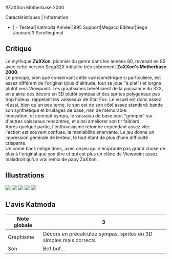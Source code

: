 #ZaXXon Motherbase 2000

Caractéristiques | Information
- | -
Testeur|Katmoda
Année|1995
Support|Megacd
Editeur|Sega
Joueurs|3
Scrolling|mul

## Critique
Le mythique <i><b>ZaXXon</i></b>, pionnier du genre dans les années 80, revenait en 95 avec cette version Sega32X intitulée très sobrement <b>ZaXXon's Motherbase 2000</b>.<br/>Le principe, bien que conservant cette vue isométrique si particulière, est assez différent de l'original (plus d'altitude, tout se joue "à plat") et lorgne plutôt vers Viewpoint. Les graphismes bénéficient de la puissance du 32X, on a ainsi des décors en 3D plutôt sympas et des sprites polygonaux pas trop hideux, rappelant les vaisseaux de Star Fox. Le visuel est donc assez réussi, bien qu'un peu terne, le son est de son côté assez standard: bande son synthétique  et bruitages de base, rien de mémorable.<br/>Innovation, et concept sympa, le vaisseau de base peut "grimper" sur d'autres vaisseaux rencontrés, et ainsi améliorer son tir faiblard.<br/>Après quelque partie, l'enthousiasme retombe cependant assez vite: l'action est souvent confuse, la maniabilité énervante. Le jeu donne un impression générale de lenteur, le tout étant de plus d'une difficulté crispante.<br/>Un come back mitigé donc, avec ce jeu qui n'emprunte pas grand chose de plus à l'original que son titre et qui est plus un clône de Viewpoint assez maladroit qu'un vrai remix de papy ZaXXon.

## Illustrations
![](http://www.shmup.com/images/thumbs/zaxxonmotherbase.gif)
![](http://www.shmup.com/images/thumbs/zaxxonmotherbase-2.gif)
![](http://www.shmup.com/images/thumbs/)
![](http://www.shmup.com/images/thumbs/)
![](http://www.shmup.com/images/thumbs/)

## L'avis Katmoda
Note globale|3
-|-
Graphisme|Décors en précalculée sympas, sprites en 3D simples mais corrects
Son|Bof bof...
